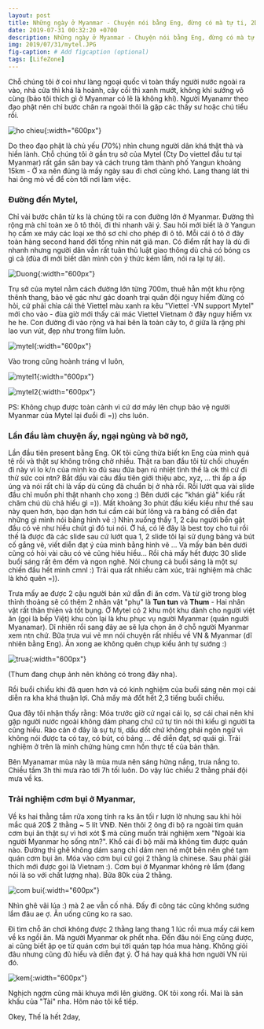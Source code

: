 ```yaml
---
layout: post
title: Những ngày ở Myanmar - Chuyện nói bằng Eng, đừng có mà tự ti, 2Day,
date: 2019-07-31 00:32:20 +0700
description: Những ngày ở Myanmar - Chuyện nói bằng Eng, đừng có mà tự ti, 2Day,
img: 2019/07/31/mytel.JPG
fig-caption: # Add figcaption (optional)
tags: [LifeZone]
---
```


Chỗ chúng tôi ở coi như làng ngoại quốc vì toàn thấy người nước ngoài ra vào, nhà cửa thì khá là hoành, cây cối thì xanh mướt, không khí sướng vô cùng (bảo tôi thích gì ở Myanmar có lẽ là không khí). Người Myanamr theo đạo phật nên chỉ bước chân ra ngoài thôi là gặp các thầy sư hoặc chú tiểu rồi. 

![ho chieu]( {{site.url}}/assets/img/2019/07/31/tieu.JPG){:width="600px"}

Do theo đạo phật là chủ yếu (70%) nhìn chung người dân khá thật thà và hiền lành.
Chỗ chúng tôi ở gần trụ sở của Mytel (Cty Do viettel đầu tư tại Myanmar) rất gần sân bay và cách trung tâm thành phố Yangun khoảng 15km - Ở xa nên đúng là mấy ngày sau đi chơi cũng khó. Lang thang lát thì hai ông mò về để còn tới nơi làm việc.

### Đường đến Mytel,

Chỉ vài bước chân từ ks là chúng tôi ra con đường lớn ở Myanmar. Đường thì rộng mà chỉ toàn xe ô tô thôi, đi thì nhanh vãi ý. Sau hỏi mới biết là ở Yangun họ cấm xe máy các loại xe thô sơ chỉ cho phép đi ô tô. Mỗi cái ô tô ở đây toàn hàng second hand đời tống nhìn nát giã man. Có điểm rất hay là dù đi nhanh nhưng người dân vẫn rất tuân thủ luật giao thông dù chả có bóng cs gì cả (đùa đi mới biết dân mình còn ý thức kém lắm, nói ra lại tự ái).

![Duong]( {{site.url}}/assets/img/2019/07/31/duongxa.JPG){:width="600px"}

Trụ sở của mytel nằm cách đường lớn từng 700m, thuê hẳn một khu rộng thênh thang, bảo vệ gác như gác doanh trại quân đội nguy hiểm đừng có hỏi, cứ phải chìa cái thẻ Viettel màu xanh ra kêu "Viettel -VN support Mytel" mới cho vào - đùa giờ mới thấy cái mác Viettel Vietnam ở đây nguy hiểm vx he he. Con đường đi vào rộng và hai bên là toàn cây to, ở giữa là rặng phi lao vun vút, đẹp như trong film luôn. 

![mytel]( {{site.url}}/assets/img/2019/07/31/mytel.JPG){:width="600px"}

Vào trong cũng hoành tráng vl luôn,

![mytel1]( {{site.url}}/assets/img/2019/07/31/mytel1.JPG){:width="600px"}

![mytel2]( {{site.url}}/assets/img/2019/07/31/mytel2.JPG){:width="600px"}

PS: Không chụp được toàn cảnh vì cứ dơ máy lên chụp bảo vệ người Myanmar của Mytel lại đuổi đi =)) chs luôn.

### Lần đầu làm chuyện ấy, ngại ngùng và bỡ ngỡ,

Lần đầu tiên present bằng Eng. OK tôi cũng thừa biết kn Eng của mình quá tệ rồi và thật sự không trông chờ nhiều. Thật ra ban đầu tôi từ chối chuyến đi này vì lo k/n của mình ko đủ sau đứa bạn rủ nhiệt tình thế là ok thì cứ đi thử sức coi ntn? Bắt đầu vài câu đầu tiên giới thiệu abc, xyz, ... thì ấp a ấp úng và nói rất chi là vấp dù cũng đã chuẩn bị ở nhà rồi. Rồi lướt qua vài slide đầu chỉ muốn phi thật nhanh cho xong :) Bên dưới các "khán giả" kiểu rất chăm chú dù chả hiểu gì =)). Mất khoảng 3o phút đầu kiểu kiểu như thế sau này quen hơn, bạo dạn hơn tui cầm cái bút lông và ra bảng cố diễn đạt những gì mình nói bằng hình vẽ :) Nhìn xuống thấy 1, 2 cậu người bển gật đầu có vẻ như hiểu chút gì đó tui nói. Ờ há, có lẽ đây là best toy cho tui rồi thế là được đà các slide sau cứ lướt qua 1, 2 slide tôi lại sử dụng bảng và bút cố gắng vẽ, viết diễn đạt ý của mình bằng hình vẽ ... Và mấy bản bên dưới cũng có hỏi vài câu có vẻ cũng hiêu hiểu... Rồi chả mấy hết được 30 slide buổi sáng rất êm đềm và ngon nghẻ. Nói chung cả buổi sáng là một sự chiến đấu hết mình cmnl :) Trải qua rất nhiều cảm xúc, trải nghiệm mà chăc là khó quên =)). 

Trưa mấy ae được 2 cậu người bản xứ dẫn đi ăn cơm. Và từ giờ trong blog thỉnh thoảng sẽ có thêm 2 nhân vật "phụ" là **Tun tun** và **Thum** - Hai nhân vật rất thân thiện và tốt bụng. Ở Mytel có 2 khu một khu dành cho người việt ăn (gọi là bếp Việt) khu còn lại là khu phục vụ người Myanmar (quán người Myanamar). Dĩ nhiên rồi sang đây ae sẽ lựa chọn ăn ở chỗ người Myanmar xem ntn chứ. Bữa trưa vui vẻ mn nói chuyện rất nhiều về VN & Myanmar (dĩ nhiên bằng Eng). Ăn xong ae không quên chụp kiểu ảnh tự sướng :)

![trua]( {{site.url}}/assets/img/2019/07/31/trua.JPG){:width="600px"}

(Thum đang chụp ảnh nên không có trong đây nha).

Rồi buổi chiều khi đã quen hơn và có kinh nghiệm của buổi sáng nên mọi cái diễn ra kha khá thuận lợi. Chả mấy mà đốt hết 2,3 tiếng buổi chiều.

Qua đây tôi nhận thấy rằng: Móa trước giờ cứ ngại cái lọ, sợ cái chai nên khi gặp người nước ngoài không dám phang chứ cứ tự tin nói thì kiểu gì người ta cũng hiểu. Rào cản ở đây là sự tự ti, dấu dốt chứ không phải ngôn ngữ vì không nói được ta có tay, có bút, có bảng ... để diễn đạt, sợ quái gì. Trải nghiệm ở trên là minh chứng hùng cmn hồn thực tế của bản thân.

Bên Myanamar mùa này là mùa mưa nên sáng hửng nắng, trưa nắng to. Chiều tầm 3h thì mưa rào tới 7h tối luôn. Do vậy lúc chiều 2 thằng phải đội mưa về ks.

### Trải nghiệm cơm bụi ở Myanmar,

Về ks hai thằng tắm rửa xong tính ra ks ăn tối r lượn lờ nhưng sau khi hỏi mắc quá 20$ 2 thằng ~ 5 lít VNĐ. Nên thôi 2 ông đi bộ ra ngoài tìm quán cơm bụi ăn thật sự vì hơi xót $ mà cũng muốn trải nghiệm xem "Ngoài kia người Myanmar họ sống ntn?". Khổ cái đi bộ mãi mà không tìm được quán nào. Đường thì ghê không dám sang chỉ dám nen né một bên nên ghé tạm quán cơm bụi ăn. Móa vào cơm bụi cứ gọi 2 thằng là chinese. Sau phải giải thích mới được gọi là Vietnam :). Cơm bụi ở Myanmar không rẻ lắm (đang nói là so với chất lượng nha). Bữa 80k của 2 thằng.

![com bui]( {{site.url}}/assets/img/2019/07/31/combui.JPG){:width="600px"}

Nhìn ghê vãi lúa :) mà 2 ae vẫn cố nhá. Đấy đi công tác cũng không sướng lắm đâu ae ợ. Ăn uống cũng ko ra sao.

Đi tìm chỗ ăn chơi không được 2 thằng lang thang 1 lúc rồi mua mấy cái kem về ks ngồi ăn. Mà người Myanmar ok phết nha. Đến đâu nói Eng cũng được, ai cũng biết ập ọe từ quán cơm bụi tới quán tạp hóa mua hàng. Không giỏi đâu nhưng cũng đủ hiểu và diễn đạt ý. Ờ há hay quá khá hơn người VN rùi đó.

![kem]( {{site.url}}/assets/img/2019/07/31/kem.JPG){:width="600px"}

Nghịch ngợm cũng mãi khuya mới lên giường. OK tôi xong rồi. Mai là sân khấu của "Tài" nha. Hôm nào tôi kể tiếp.

Okey, Thế là hết 2day,







